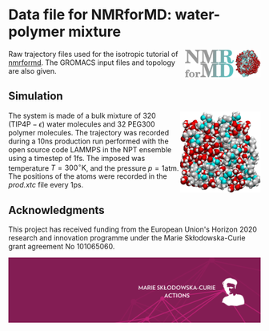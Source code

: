 # Data file for NMRforMD: water-polymer mixture

<a href="webp">
  <img src="https://raw.githubusercontent.com/simongravelle/nmrformd/main/docs/source/figures/logo/logo-b.png" align="right" width="30%"/>
</a>

Raw trajectory files used for the 
isotropic tutorial of [nmrformd](https://nmrformd.readthedocs.io).
The GROMACS input files and topology are also given.

## Simulation

<a href="webp">
<img src="https://raw.githubusercontent.com/simongravelle/nmrformd/main/docs/source/figures/tutorials/isotropic-systems/snapshot.png" align="right" width="32%" />
</a>

The system is made of a bulk mixture of 320 ($\text{TIP4P}-\epsilon$) water molecules
and 32 $\text{PEG}300$ polymer molecules. The trajectory was recorded
during a $10 \text{ns}$ production run performed with the open source code LAMMPS
in the NPT ensemble using a timestep of $1 \text{fs}$.
The imposed was temperature $T = 300^\circ\text{K}$, and the pressure
$p = 1 \text{atm}$. The positions of the atoms were recorded in
the *prod.xtc* file every $1 \text{ps}$.

## Acknowledgments

This project has received funding from the European
Union's Horizon 2020 research and innovation programme
under the Marie Skłodowska-Curie grant agreement No 101065060.

![MSCA image](https://raw.githubusercontent.com/simongravelle/nmrformd/main/docs/source/figures/logo/msca.png)

